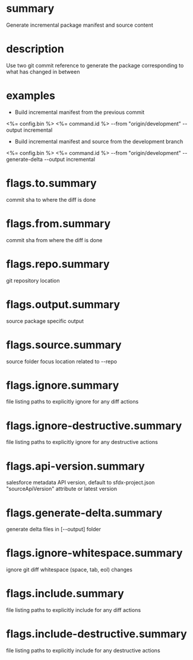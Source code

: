 # summary

Generate incremental package manifest and source content

# description

Use two git commit reference to generate the package corresponding to what has changed in between

# examples

- Build incremental manifest from the previous commit

<%= config.bin %> <%= command.id %> --from "origin/development" --output incremental

- Build incremental manifest and source from the development branch

<%= config.bin %> <%= command.id %> --from "origin/development" --generate-delta --output incremental

# flags.to.summary

commit sha to where the diff is done

# flags.from.summary

commit sha from where the diff is done

# flags.repo.summary

git repository location

# flags.output.summary

source package specific output

# flags.source.summary

source folder focus location related to --repo

# flags.ignore.summary

file listing paths to explicitly ignore for any diff actions

# flags.ignore-destructive.summary

file listing paths to explicitly ignore for any destructive actions

# flags.api-version.summary

salesforce metadata API version, default to sfdx-project.json "sourceApiVersion" attribute or latest version

# flags.generate-delta.summary

generate delta files in [--output] folder

# flags.ignore-whitespace.summary

ignore git diff whitespace (space, tab, eol) changes

# flags.include.summary

file listing paths to explicitly include for any diff actions

# flags.include-destructive.summary

file listing paths to explicitly include for any destructive actions
